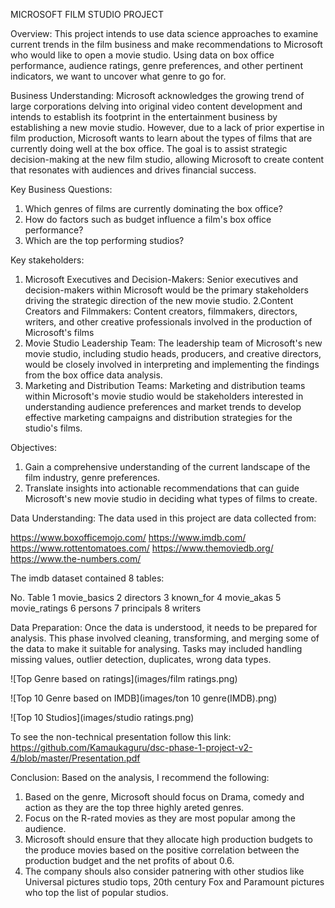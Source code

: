 MICROSOFT FILM STUDIO PROJECT

Overview:
This project intends to use data science approaches to examine current trends in the film business and make recommendations to Microsoft who would like to open a movie studio. Using data on box office performance, audience ratings, genre preferences, and other pertinent indicators, we want to uncover what genre to go for.

Business Understanding:
Microsoft acknowledges the growing trend of large corporations delving into original video content development and intends to establish its footprint in the entertainment business by establishing a new movie studio. However, due to a lack of prior expertise in film production, Microsoft wants to learn about the types of films that are currently doing well at the box office. The goal is to assist strategic decision-making at the new film studio, allowing Microsoft to create content that resonates with audiences and drives financial success.

Key Business Questions:
1. Which genres of films are currently dominating the box office?
2. How do factors such as budget influence a film's box office performance?
3. Which are the top performing studios?

Key stakeholders:
1. Microsoft Executives and Decision-Makers: Senior executives and decision-makers within Microsoft would be the primary stakeholders driving the strategic direction of the new movie studio. 
2.Content Creators and Filmmakers: Content creators, filmmakers, directors, writers, and other creative professionals involved in the production of Microsoft's films 
3. Movie Studio Leadership Team: The leadership team of Microsoft's new movie studio, including studio heads, producers, and creative directors, would be closely involved in interpreting and implementing the findings from the box office data analysis.
4. Marketing and Distribution Teams: Marketing and distribution teams within Microsoft's movie studio would be stakeholders interested in understanding audience preferences and market trends to develop effective marketing campaigns and distribution strategies for the studio's films. 


Objectives:
1. Gain a comprehensive understanding of the current landscape of the film industry, genre preferences.
2. Translate insights into actionable recommendations that can guide Microsoft's new movie studio in deciding what types of films to create.

Data Understanding:
The data used in this project are data collected from:

https://www.boxofficemojo.com/
https://www.imdb.com/
https://www.rottentomatoes.com/
https://www.themoviedb.org/
https://www.the-numbers.com/

The imdb dataset contained 8 tables:

No.	Table
1	movie_basics
2	directors
3	known_for
4	movie_akas
5	movie_ratings
6	persons
7	principals
8	writers

Data Preparation:
Once the data is understood, it needs to be prepared for analysis. This phase involved cleaning, transforming, and merging some of the data to make it suitable for analysing. Tasks may included handling missing values, outlier detection, duplicates, wrong data types.


![Top Genre based on ratings](images/film ratings.png)

![Top 10 Genre based on IMDB](images/ton 10 genre(IMDB).png)

![Top 10 Studios](images/studio ratings.png)

To see the non-technical presentation follow this link: https://github.com/Kamaukaguru/dsc-phase-1-project-v2-4/blob/master/Presentation.pdf

 
Conclusion:
Based on the analysis, I recommend the following:
1. Based on the genre, Microsoft should focus on Drama, comedy and action as they are the top three highly areted genres.
2. Focus on the R-rated movies as they are most popular among the audience.
3. Microsoft should ensure that they allocate high production budgets to the produce movies based on the positive correlation between the production budget and the net profits of about 0.6.
4. The company shouls also consider patnering with other studios like Universal pictures studio tops, 20th century Fox and Paramount pictures who top the list of popular studios.